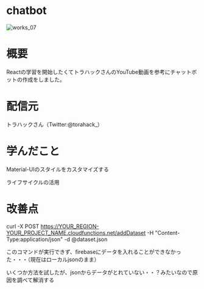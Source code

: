 # chatbot

![works_07](https://user-images.githubusercontent.com/64426498/88485256-79eca600-cfaf-11ea-9b43-df0384b6e579.png)


# 概要
Reactの学習を開始したくてトラハックさんのYouTube動画を参考にチャットボットの作成をしました。

# 配信元
トラハックさん（Twitter:@torahack_）

# 学んだこと
Material-UIのスタイルをカスタマイズする

ライフサイクルの活用

# 改善点
curl -X POST https://YOUR_REGION-YOUR_PROJECT_NAME.cloudfunctions.net/addDataset -H "Content-Type:application/json" -d @dataset.json

このコマンドが実行できず、firebaseにデータを入れることができなかった・・・（現在はローカルjsonのまま）

いくつか方法を試したが、jsonからデータがとれていない・・？みたいなので原因を調べて解消する
